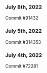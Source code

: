 ### July 8th, 2022

Commit #91432

### July 5th, 2022

Commit #314353


### July 4th, 2022

Commit #72281
